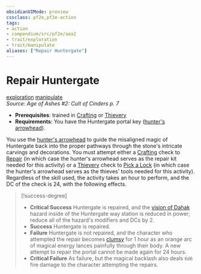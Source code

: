 ```yaml
---
obsidianUIMode: preview
cssclass: pf2e,pf2e-action
tags:
- action
- compendium/src/pf2e/aoa2
- trait/exploration
- trait/manipulate
aliases: ["Repair Huntergate"]
---
```

# Repair Huntergate
[exploration](rules/traits/exploration.md)  [manipulate](rules/traits/manipulate.md)  
*Source: Age of Ashes #2: Cult of Cinders p. 7*  

- **Prerequisites**: trained in [Crafting](compendium/skills.md#Crafting) or [Thievery](compendium/skills.md#Thievery)
- **Requirements**: You have the Huntergate portal key ([hunter's arrowhead](compendium/equipment/items/hunters-arrowhead-tv.md)).

You use the [hunter's arrowhead](compendium/equipment/items/hunters-arrowhead-tv.md) to guide the misaligned magic of Huntergate back into the proper pathways through the stone's intricate carvings and decorations. You must attempt either a [Crafting](compendium/skills.md#Crafting) check to [Repair](rules/actions/repair.md) (in which case the hunter's arrowhead serves as the repair kit needed for this activity) or a [Thievery](compendium/skills.md#Thievery) check to [Pick a Lock](rules/actions/pick-a-lock.md) (in which case the hunter's arrowhead serves as the thieves' tools needed for this activity). Regardless of the skill used, the activity takes an hour to perform, and the DC of the check is 24, with the following effects.

> [!success-degree] 
> - **Critical Success** Huntergate is repaired, and the [vision of Dahak](compendium/gm/hazards/vision-of-dahak-aoa2.md) hazard inside of the Huntergate way station is reduced in power; reduce all of the hazard's modifiers and DCs by 2.
> - **Success** Huntergate is repaired.
> - **Failure** Huntergate is not repaired, and the character who attempted the repair becomes [clumsy](rules/conditions.md#Clumsy) for 1 hour as an orange arc of magical energy lances painfully through their body. A new attempt to repair the portal cannot be made again for 24 hours.
> - **Critical Failure** As failure, but the magical backlash also deals `6d6` fire damage to the character attempting the repairs.